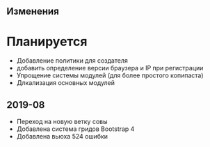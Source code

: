 <p align="center">
  <h2>Изменения</h2>
</p>

# Планируется
* Добавление политики для создателя
* добавить определение версии браузера и IP при регистрации
* Упрощение системы модулей (для более простого копипаста)
* Длкализация основных модулей


## 2019-08
* Переход на новую ветку совы
* Добавлена система гридов Bootstrap 4
* Добавлена вьюха 524 ошибки
